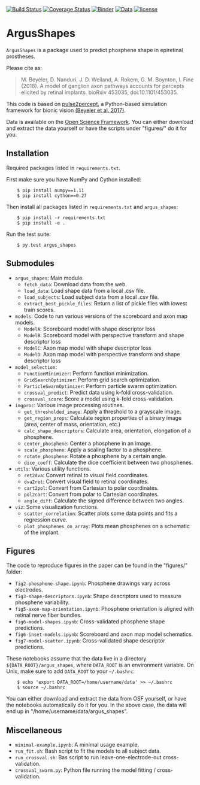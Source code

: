 [![Build Status](https://travis-ci.org/VisCog/ArgusShapes.svg?branch=master)](https://travis-ci.org/VisCog/ArgusShapes)
[![Coverage Status](https://coveralls.io/repos/github/VisCog/ArgusShapes/badge.svg?branch=master)](https://coveralls.io/github/VisCog/ArgusShapes?branch=master)
[![Binder](https://mybinder.org/badge.svg)](https://mybinder.org/v2/gh/VisCog/ArgusShapes/master)
[![Data](https://img.shields.io/badge/data-osf.io-lightgrey.svg)](https://osf.io/dw9nz)
[![license](https://img.shields.io/badge/License-BSD%203--Clause-blue.svg)](https://github.com/uwescience/pulse2percept/blob/master/LICENSE)

# ArgusShapes

`ArgusShapes` is a package used to predict phosphene shape in epiretinal prostheses.

Please cite as:

> M. Beyeler, D. Nanduri, J. D. Weiland, A. Rokem, G. M. Boynton, I. Fine (2018).
> A model of ganglion axon pathways accounts for percepts
> elicited by retinal implants. bioRxiv 453035, doi:10.1101/453035.

This code is based on [pulse2percept](https://github.com/uwescience/pulse2percept),
a Python-based simulation framework for bionic vision
[(Beyeler et al. 2017)](https://doi.org/10.25080/shinma-7f4c6e7-00c).

Data is available on the [Open Science Framework](https://osf.io/dw9nz/).
You can either download and extract the data yourself
or have the scripts under "figures/" do it for you.


## Installation

Required packages listed in `requirements.txt`.

First make sure you have NumPy and Cython installed:

```
    $ pip install numpy==1.11
    $ pip install cython==0.27
```

Then install all packages listed in `requirements.txt` and `argus_shapes`:

```
    $ pip install -r requirements.txt
    $ pip install -e .
```

Run the test suite:

```
    $ py.test argus_shapes
```



## Submodules

- `argus_shapes`: Main module.
    - `fetch_data`: Download data from the web.
    - `load_data`: Load shape data from a local .csv file.
    - `load_subjects`: Load subject data from a local .csv file.
    - `extract_best_pickle_files`: Return a list of pickle files with lowest train
      scores.
- `models`: Code to run various versions of the scoreboard and axon map models.
    - `ModelA`: Scoreboard model with shape descriptor loss
    - `ModelB`: Scoreboard model with perspective transform and shape descriptor loss
    - `ModelC`: Axon map model with shape descriptor loss
    - `ModelD`: Axon map model with perspective transform and shape descriptor loss
- `model_selection`:
    - `FunctionMinimizer`: Perform function minimization.
    - `GridSearchOptimizer`: Perform grid search optimization.
    - `ParticleSwarmOptimizer`: Perform particle swarm optimization.
    - `crossval_predict`: Predict data using k-fold cross-validation.
    - `crossval_score`: Score a model using k-fold cross-validation.
- `imgproc`: Various image processing routines.
    - `get_thresholded_image`: Apply a threshold to a grayscale image.
    - `get_region_props`: Calculate region properties of a binary image
      (area, center of mass, orientation, etc.)
    - `calc_shape_descriptors`: Calculate area, orientation, elongation
      of a phosphene.
    - `center_phosphene`: Center a phosphene in an image.
    - `scale_phosphene`: Apply a scaling factor to a phosphene.
    - `rotate_phosphene`: Rotate a phosphene by a certain angle.
    - `dice_coeff`: Calculate the dice coefficient between two phosphenes.
- `utils`: Various utility functions.
    - `ret2dva`: Convert retinal to visual field coordinates.
    - `dva2ret`: Convert visual field to retinal coordinates.
    - `cart2pol`: Convert from Cartesian to polar coordinates.
    - `pol2cart`: Convert from polar to Cartesian coordinates.
    - `angle_diff`: Calculate the signed difference between two angles.
- `viz`: Some visualization functions.
    - `scatter_correlation`: Scatter plots some data points and fits a
      regression curve.
    - `plot_phosphenes_on_array`: Plots mean phosphenes on a schematic of
      the implant.



## Figures

The code to reproduce figures in the paper can be found in the "figures/" folder:
- `fig2-phosphene-shape.ipynb`: Phosphene drawings vary across electrodes.
- `fig3-shape-descriptors.ipynb`: Shape descriptors used to measure phosphene variability.
- `fig5-axon-map-orientation.ipynb`: Phosphene orientation is aligned with retinal nerve
  fiber bundles.
- `fig6-model-shapes.ipynb`: Cross-validated phosphene shape predictions.
- `fig6-inset-models.ipynb`: Scoreboard and axon map model schematics.
- `fig7-model-scatter.ipynb`: Cross-validated shape descriptor predictions.

These notebooks assume that the data live in a directory `${DATA_ROOT}/argus_shapes`,
where `DATA_ROOT` is an environment variable.
On Unix, make sure to add `DATA_ROOT` to your `~/.bashrc`:

```
    $ echo 'export DATA_ROOT=/home/username/data' >> ~/.bashrc
    $ source ~/.bashrc
```

You can either download and extract the data from OSF yourself, or have
the notebooks automatically do it for you. In the above case,
the data will end up in "/home/username/data/argus_shapes".



## Miscellaneous

- `minimal-example.ipynb`: A minimal usage example.
- `run_fit.sh`: Bash script to fit the models to all subject data.
- `run_crossval.sh`: Bas script to run leave-one-electrode-out cross-validation.
- `crossval_swarm.py`: Python file running the model fitting / cross-validation.
